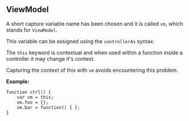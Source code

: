 ## ViewModel

A short capture variable name has been chosen and it is called `vm`, which stands for `ViewModel`.

This variable can be assigned using the `controllerAs` syntax.

The `this` keyword is contextual and when used within a function inside a controller it may change it's context.

Capturing the context of this with `vm` avoids encountering this problem.

**Example:**

	function ctrl() {
		var vm = this;
		vm.foo = {};
		vm.bar = function() { };
	}